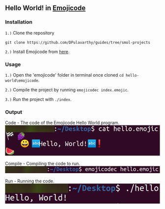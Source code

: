 ## Hello World! in [Emojicode](https://www.emojicode.org/)

### Installation

`1.)` Clone the repository
```
git clone https://github.com/DPulavarthy/guides/tree/smol-projects
```

`2.)` Install Emojicode from [here](https://www.emojicode.org/docs/guides/install.html).

### Usage

`1.)` Open the 'emojicode' folder in terminal once cloned `cd hello-world\emojicode`.

`2.)` Compile the project by running `emojicodec index.emojic`.

`3.)` Run the project with `./index`.

### Output

Code - The code of the Emojicode Hello World program.
![code](assets/code.png)

Compile - Compiling the code to run.
![compile](assets/compile.png)

Run - Running the code.
![run](assets/run.png)